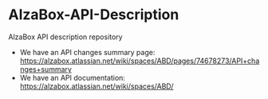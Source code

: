 # AlzaBox-API-Description
AlzaBox API description repository

- We have an API changes summary page: https://alzabox.atlassian.net/wiki/spaces/ABD/pages/74678273/API+changes+summary
- We have an API documentation: https://alzabox.atlassian.net/wiki/spaces/ABD/
